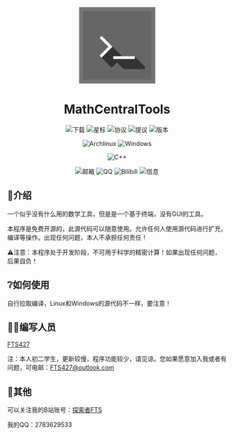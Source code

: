 <div align="center">
    <img width="175" src="/other/icon/MCT.png"></img>
</div>

<h1 align="center">MathCentralTools</h1>

<div align="center">

![下载](https://img.shields.io/github/downloads/FTS427/MathCentralTools/total?logo=github&label=下载&style=for-the-badge&color=44cc11)
![星标](https://img.shields.io/github/stars/FTS427/MathCentralTools?logo=github&label=星标&style=for-the-badge)
![协议](https://img.shields.io/github/license/FTS427/MathCentralTools?logo=github&label=协议&style=for-the-badge&color=ff7a35)
![提议](https://img.shields.io/github/issues/FTS427/MathCentralTools?logo=github&lable=提议&style=for-the-badge "提议")
![版本](https://img.shields.io/github/v/tag/FTS427/MathCentralTools?label=版本&style=for-the-badge "版本")

![Archlinux](https://img.shields.io/badge/archlinux-1E90FF?style=for-the-badge&logo=archlinux&logoColor=white)
![Windows](https://img.shields.io/badge/windows-4682B4?style=for-the-badge&logo=windows&logoColor=white)

![C++](https://img.shields.io/badge/c++-4B0082?style=for-the-badge&logoColor=white)

![邮箱](https://img.shields.io/badge/邮箱-fts427%40outlook.com-4169E1?style=for-the-badge&logoColor=white)
![QQ](https://img.shields.io/badge/qq-2783629533-B0C4DE?style=for-the-badge&logoColor=white)
![Bilibili](https://img.shields.io/badge/Bilibili-探索者FTS-FFC0CB?style=for-the-badge&logo=bilibili&logoColor=white)
![信息](https://repobeats.axiom.co/api/embed/cc935f853d439a32eda4eca113063598a914889a.svg "仓库情况图")

</div>

## 📃介绍

一个似乎没有什么用的数学工具，但是是一个基于终端，没有GUI的工具。

本程序是免费开源的，此源代码可以随意使用。允许任何人使用源代码进行扩充，编译等操作。出现任何问题，本人不承担任何责任！

⚠注意：本程序处于开发阶段，不可用于科学的精密计算！如果出现任何问题，后果自负！

## ❔如何使用

自行拉取编译，Linux和Windows的源代码不一样，要注意！

## 🧑‍💻编写人员

[FTS427](https://github.com/FTS427)

注：本人初二学生，更新较慢，程序功能较少，请见谅。您如果愿意加入我或者有问题，可电邮：<FTS427@outlook.com>

## 👀其他

可以关注我的B站账号：[探索者FTS](https://space.bilibili.com/1978537245?spm_id_from=333.1007.0.0)

我的QQ：2783629533
